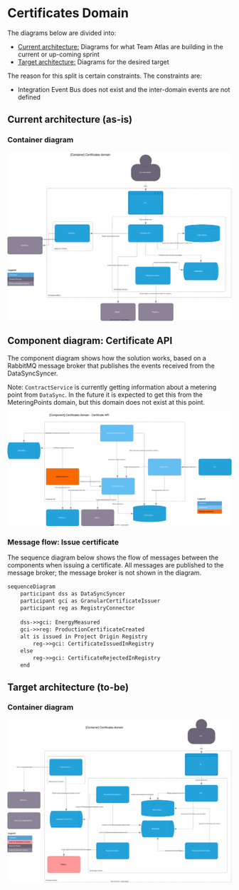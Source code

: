 # Certificates Domain

The diagrams below are divided into:

* [Current architecture:](#current-architecture) Diagrams for what Team Atlas are building in the current or up-coming sprint
* [Target architecture:](#target-architecture) Diagrams for the desired target

The reason for this split is certain constraints. The constraints are:

* Integration Event Bus does not exist and the inter-domain events are not defined

## Current architecture (as-is)

### Container diagram
![Container diagram](../diagrams/certificates.current.container.drawio.svg)


## Component diagram: Certificate API

The component diagram shows how the solution works, based on a RabbitMQ message broker that publishes the events received from the DataSyncSyncer.

Note: `ContractService` is currently getting information about a metering point from `DataSync`. In the future it is expected to get this from the MeteringPoints domain, but this domain does not exist at this point.

![Issuer component diagram](../diagrams/certificates.current.component.certificate.api.drawio.svg)

### Message flow: Issue certificate
The sequence diagram below shows the flow of messages between the components when issuing a certificate. All messages are published to the message broker; the message broker is not shown in the diagram.

```mermaid
sequenceDiagram
    participant dss as DataSyncSyncer
    participant gci as GranularCertificateIssuer
    participant reg as RegistryConnector

    dss->>gci: EnergyMeasured
    gci->>reg: ProductionCertificateCreated
    alt is issued in Project Origin Registry
        reg->>gci: CertificateIssuedInRegistry
    else
        reg->>gci: CertificateRejectedInRegistry
    end
```

## Target architecture (to-be)

### Container diagram
![Container diagram](../diagrams/certificates.target.container.drawio.svg)

